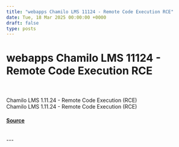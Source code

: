 ```yaml
---
title: "webapps Chamilo LMS 11124 - Remote Code Execution RCE"
date: Tue, 18 Mar 2025 00:00:00 +0000
draft: false
type: posts
---
```

# webapps Chamilo LMS 11124 - Remote Code Execution RCE

<br/>

<br/>
Chamilo LMS 1.11.24 - Remote Code Execution (RCE)
<br/>
Chamilo LMS 1.11.24 - Remote Code Execution (RCE)

#### [Source](https://www.exploit-db.com/exploits/52083)

<br/>
---
